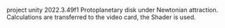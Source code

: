 project unity 2022.3.49f1
Protoplanetary disk under Newtonian attraction. Calculations are transferred to the video card, the Shader is used.
